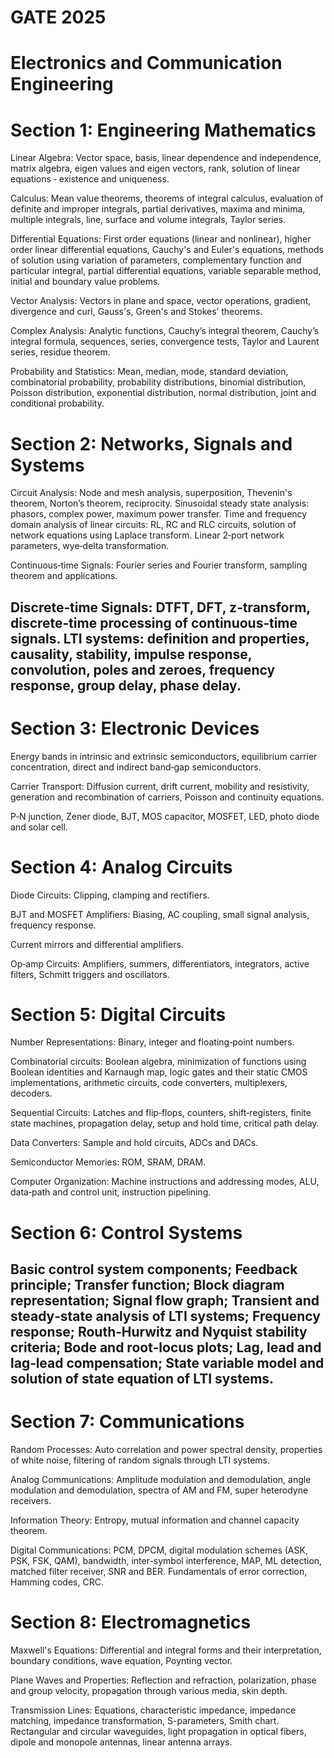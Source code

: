 # GATE 2025

# Electronics and Communication Engineering

# Section 1: Engineering Mathematics

Linear Algebra: Vector space, basis, linear dependence and independence, matrix algebra, eigen values and eigen vectors, rank, solution of linear equations ‑ existence and uniqueness.

Calculus: Mean value theorems, theorems of integral calculus, evaluation of definite and improper integrals, partial derivatives, maxima and minima, multiple integrals, line, surface and volume integrals, Taylor series.

Differential Equations: First order equations (linear and nonlinear), higher order linear differential equations, Cauchy's and Euler's equations, methods of solution using variation of parameters, complementary function and particular integral, partial differential equations, variable separable method, initial and boundary value problems.

Vector Analysis: Vectors in plane and space, vector operations, gradient, divergence and curl, Gauss's, Green's and Stokes’ theorems.

Complex Analysis: Analytic functions, Cauchy’s integral theorem, Cauchy’s integral formula, sequences, series, convergence tests, Taylor and Laurent series, residue theorem.

Probability and Statistics: Mean, median, mode, standard deviation, combinatorial probability, probability distributions, binomial distribution, Poisson distribution, exponential distribution, normal distribution, joint and conditional probability.

# Section 2: Networks, Signals and Systems

Circuit Analysis: Node and mesh analysis, superposition, Thevenin's theorem, Norton’s theorem, reciprocity. Sinusoidal steady state analysis: phasors, complex power, maximum power transfer. Time and frequency domain analysis of linear circuits: RL, RC and RLC circuits, solution of network equations using Laplace transform. Linear 2‑port network parameters, wye‑delta transformation.

Continuous‑time Signals: Fourier series and Fourier transform, sampling theorem and applications.

Discrete‑time Signals: DTFT, DFT, z‑transform, discrete‑time processing of continuous‑time signals. LTI systems: definition and properties, causality, stability, impulse response, convolution, poles and zeroes, frequency response, group delay, phase delay.
---
# Section 3: Electronic Devices

Energy bands in intrinsic and extrinsic semiconductors, equilibrium carrier concentration, direct and indirect band‑gap semiconductors.

Carrier Transport: Diffusion current, drift current, mobility and resistivity, generation and recombination of carriers, Poisson and continuity equations.

P‑N junction, Zener diode, BJT, MOS capacitor, MOSFET, LED, photo diode and solar cell.

# Section 4: Analog Circuits

Diode Circuits: Clipping, clamping and rectifiers.

BJT and MOSFET Amplifiers: Biasing, AC coupling, small signal analysis, frequency response.

Current mirrors and differential amplifiers.

Op‑amp Circuits: Amplifiers, summers, differentiators, integrators, active filters, Schmitt triggers and oscillators.

# Section 5: Digital Circuits

Number Representations: Binary, integer and floating‑point numbers.

Combinatorial circuits: Boolean algebra, minimization of functions using Boolean identities and Karnaugh map, logic gates and their static CMOS implementations, arithmetic circuits, code converters, multiplexers, decoders.

Sequential Circuits: Latches and flip‑flops, counters, shift‑registers, finite state machines, propagation delay, setup and hold time, critical path delay.

Data Converters: Sample and hold circuits, ADCs and DACs.

Semiconductor Memories: ROM, SRAM, DRAM.

Computer Organization: Machine instructions and addressing modes, ALU, data‑path and control unit, instruction pipelining.

# Section 6: Control Systems

Basic control system components; Feedback principle; Transfer function; Block diagram representation; Signal flow graph; Transient and steady‑state analysis of LTI systems; Frequency response; Routh‑Hurwitz and Nyquist stability criteria; Bode and root‑locus plots; Lag, lead and lag‑lead compensation; State variable model and solution of state equation of LTI systems.
---
# Section 7: Communications

Random Processes: Auto correlation and power spectral density, properties of white noise, filtering of random signals through LTI systems.

Analog Communications: Amplitude modulation and demodulation, angle modulation and demodulation, spectra of AM and FM, super heterodyne receivers.

Information Theory: Entropy, mutual information and channel capacity theorem.

Digital Communications: PCM, DPCM, digital modulation schemes (ASK, PSK, FSK, QAM), bandwidth, inter-symbol interference, MAP, ML detection, matched filter receiver, SNR and BER. Fundamentals of error correction, Hamming codes, CRC.

# Section 8: Electromagnetics

Maxwell's Equations: Differential and integral forms and their interpretation, boundary conditions, wave equation, Poynting vector.

Plane Waves and Properties: Reflection and refraction, polarization, phase and group velocity, propagation through various media, skin depth.

Transmission Lines: Equations, characteristic impedance, impedance matching, impedance transformation, S-parameters, Smith chart. Rectangular and circular waveguides, light propagation in optical fibers, dipole and monopole antennas, linear antenna arrays.